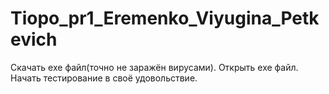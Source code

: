 # Tiopo_pr1_Eremenko_Viyugina_Petkevich

Скачать exe файл(точно не заражён вирусами).
Открыть exe файл.
Начать тестирование в своё удовольствие.
